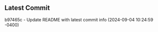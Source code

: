 
## Latest Commit
b97465c - Update README with latest commit info (2024-09-04 10:24:59 -0400) <Yunxi-Zhou>
